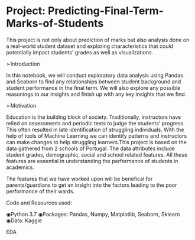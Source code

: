 # Project: Predicting-Final-Term-Marks-of-Students
 This project is not only about prediction of marks but also analysis done on a real-world student dataset and exploring characteristics that could potentially impact     students' grades as well as visualizations.
 
➢Introduction

In this notebook, we will conduct exploratory data analysis using Pandas and Seaborn to find any relationships between student background and student performance in the final term. We will also explore any possible reasonings to our insights and finish up with any key insights that we find.

➢Motivation

Education is the building block of society. Traditionally, instructors have relied on assessments and periodic tests to judge the students’ progress. This often resulted in late identification of struggling individuals. With the help of tools of Machine Learning we can identify patterns and instructors can make changes to help struggling learners.This project is based on the data gathered from 2 schools of Portugal. The data attributes include student grades, demographic, social and school related features. All these features are essential in understanding the performance of students in academics.

The features that we have worked upon will be benefical for parents/guardians to get an insight into the factors leading to the poor performance of their wards. 

Code and Resources used:

◉Python 3.7
◉Packages: Pandas, Numpy, Matplotlib, Seaborn, Sklearn
◉Data: Kaggle


EDA

